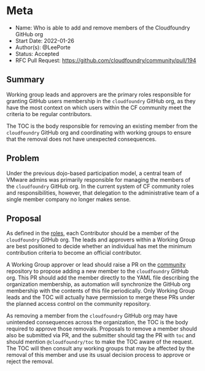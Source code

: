 # Meta
[meta]: #meta
- Name: Who is able to add and remove members of the Cloudfoundry GitHub org
- Start Date: 2022-01-26
- Author(s): @LeePorte
- Status: Accepted
- RFC Pull Request: https://github.com/cloudfoundry/community/pull/194


## Summary

Working group leads and approvers are the primary roles responsible for granting GitHub users membership in the `cloudfoundry` GitHub org, as they have the most context on which users within the CF community meet the criteria to be regular contributors. 

The TOC is the body responsible for removing an existing member from the `cloudfoundry` GitHub org and coordinating with working groups to ensure that the removal does not have unexpected consequences.

## Problem

Under the previous dojo-based participation model, a central team of VMware admins was primarily responsible for managing the members of the `cloudfoundry` GitHub org. In the current system of CF community roles and responsibilities, however, that delegation to the administrative team of a single member company no longer makes sense.

## Proposal

As defined in the [roles](https://github.com/cloudfoundry/community/blob/main/toc/ROLES.md), each Contributor
should be a member of the `cloudfoundry` GitHub org.
The leads and approvers within a Working Group are best positioned to decide whether an individual has met the minimum contribution criteria to become an official contributor.

A Working Group approver or lead should raise a PR on the [community](https://github.com/cloudfoundry/community/blob/main/org/cloudfoundry.yml) repository to propose adding a new member to the `cloudfoundry` GitHub org.
This PR should add the member directly to the YAML file describing the organization membership, as automation will synchronize the GitHub org membership with the contents of this file periodically. 
Only Working Group leads and the TOC will actually have permission to merge these PRs under the planned access control on the community repository.

As removing a member from the `cloudfoundry` GitHub org may have unintended consequences across the organization, the TOC is the body required to approve those removals.
Proposals to remove a member should also be submitted via PR, and the submitter should tag the PR with `toc` and should mention `@cloudfoundry/toc` to make the TOC aware of the request.
The TOC will then consult any working groups that may be affected by the removal of this member and use its usual decision process to approve or reject the removal. 


